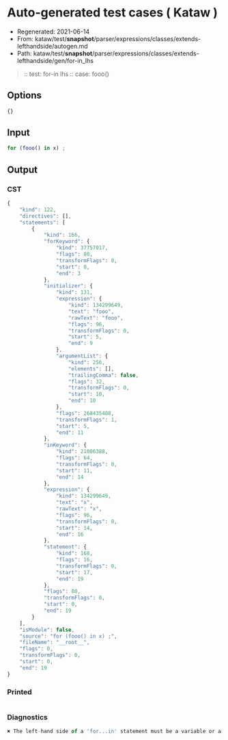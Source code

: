 # Auto-generated test cases ( Kataw )
- Regenerated: 2021-06-14
- From: kataw/test/__snapshot__/parser/expressions/classes/extends-lefthandside/autogen.md
- Path: kataw/test/__snapshot__/parser/expressions/classes/extends-lefthandside/gen/for-in_lhs
> :: test: for-in lhs
> :: case: fooo()
## Options

`````js
{}
`````
## Input

`````js
for (fooo() in x) ;
`````
## Output

### CST

```javascript
{
    "kind": 122,
    "directives": [],
    "statements": [
        {
            "kind": 166,
            "forKeyword": {
                "kind": 37757017,
                "flags": 80,
                "transformFlags": 0,
                "start": 0,
                "end": 3
            },
            "initializer": {
                "kind": 131,
                "expression": {
                    "kind": 134299649,
                    "text": "fooo",
                    "rawText": "fooo",
                    "flags": 96,
                    "transformFlags": 0,
                    "start": 5,
                    "end": 9
                },
                "argumentList": {
                    "kind": 256,
                    "elements": [],
                    "trailingComma": false,
                    "flags": 32,
                    "transformFlags": 0,
                    "start": 10,
                    "end": 10
                },
                "flags": 268435488,
                "transformFlags": 1,
                "start": 5,
                "end": 11
            },
            "inKeyword": {
                "kind": 21006388,
                "flags": 64,
                "transformFlags": 0,
                "start": 11,
                "end": 14
            },
            "expression": {
                "kind": 134299649,
                "text": "x",
                "rawText": "x",
                "flags": 96,
                "transformFlags": 0,
                "start": 14,
                "end": 16
            },
            "statement": {
                "kind": 168,
                "flags": 16,
                "transformFlags": 0,
                "start": 17,
                "end": 19
            },
            "flags": 80,
            "transformFlags": 0,
            "start": 0,
            "end": 19
        }
    ],
    "isModule": false,
    "source": "for (fooo() in x) ;",
    "fileName": "__root__",
    "flags": 0,
    "transformFlags": 0,
    "start": 0,
    "end": 19
}
```

### Printed

```javascript

```

### Diagnostics

```javascript
✖ The left-hand side of a 'for...in' statement must be a variable or a property access. - start: 14, end: 16

```

